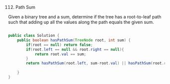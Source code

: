 112. Path Sum 

Given a binary tree and a sum, determine if the tree has a root-to-leaf path such that adding up all the values along the path equals the given sum.

```java

public class Solution {
    public boolean hasPathSum(TreeNode root, int sum) {
        if(root == null) return false;
        if(root.left == null && root.right == null){
            return root.val == sum;
        }
        return hasPathSum(root.left, sum-root.val) || hasPathSum(root.right, sum-root.val);
        
    }
}

```
